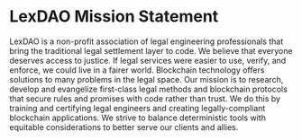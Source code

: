 # LexDAO Mission Statement 

LexDAO is a non-profit association of legal engineering professionals that bring the traditional legal settlement layer to code. We believe that everyone deserves access to justice. If legal services were easier to use, verify, and enforce, we could live in a fairer world. Blockchain technology offers solutions to many problems in the legal space. Our mission is to research, develop and evangelize first-class legal methods and blockchain protocols that secure rules and promises with code rather than trust. We do this by training and certifying legal engineers and creating legally-compliant blockchain applications. We strive to balance deterministic tools with equitable considerations to better serve our clients and allies.
